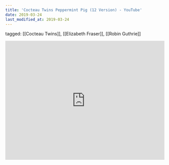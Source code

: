 ```yaml
---
title: 'Cocteau Twins Peppermint Pig (12 Version) - YouTube'
date: 2019-03-24
last_modified_at: 2019-03-24
---
```

tagged: [[Cocteau Twins]], [[Elizabeth Fraser]], [[Robin Guthrie]]
<iframe allow="accelerometer; autoplay; clipboard-write; encrypted-media; gyroscope; picture-in-picture" allowfullscreen="" frameborder="0" height="375" id="youtube_iframe" src="https://www.youtube.com/embed/mPKNIuMyva8?feature=oembed&amp;enablejsapi=1&amp;origin=https://safe.txmblr.com&amp;wmode=opaque" width="500"></iframe>
